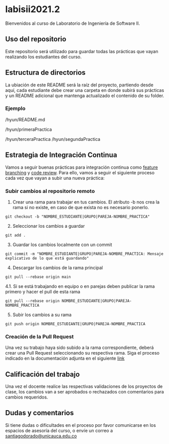 # labisii2021.2

Bienvenidos al curso de Laboratorio de Ingeniería de Software II.

## Uso del repositorio
Este repositorio será utilizado para guardar todas las prácticas que vayan realizando los estudiantes del curso.

## Estructura de directorios
La ubiación de este README será la raíz del proyecto, partiendo desde aquí, cada estudiante debe crear una carpeta en donde subirá sus prácticas y un README adicional que mantenga actualizado el contenido de su folder.

### Ejemplo

/hyun/README.md

/hyun/primeraPractica

/hyun/terceraPractica
/hyun/segundaPractica

## Estrategia de Integración Continua
Vamos a seguir buenas prácticas para integración continua como [feature branching](https://www.atlassian.com/es/git/tutorials/comparing-workflows/feature-branch-workflow) y [code review](https://github.com/features/code-review/). Para ello, vamos a seguir el siguiente proceso cada vez que vayan a subir una nueva práctica:

### Subir cambios al repositorio remoto

1. Crear una rama para trabajar en tus cambios. El atributo -b nos crea la rama si no existe, en caso de que exista no es necesario ponerlo.
```
git checkout -b "NOMBRE_ESTUDIANTE|GRUPO|PAREJA-NOMBRE_PRACTICA"
```
2. Seleccionar los cambios a guardar
```
git add .
```
3. Guardar los cambios localmente con un commit
```
git commit -m "NOMBRE_ESTUDIANTE|GRUPO|PAREJA-NOMBRE_PRACTICA: Mensaje explicativo de lo que está guardando"
```
4. Descargar los cambios de la rama principal
```
git pull --rebase origin main
```
4.1. Si se está trabajando en equipo o en parejas deben publicar la rama primero y hacer el pull de esta rama
```
git pull --rebase origin NOMBRE_ESTUDIANTE|GRUPO|PAREJA-NOMBRE_PRACTICA
```
5. Subir los cambios a su rama
```
git push origin NOMBRE_ESTUDIANTE|GRUPO|PAREJA-NOMBRE_PRACTICA
```

### Creación de la Pull Request
Una vez su trabajo haya sido subido a la rama correspondiente, deberá crear una Pull Request seleccionando su respectiva rama.
Siga el proceso indicado en la documentación adjunta en el siguiente [link](https://docs.github.com/es/github/collaborating-with-pull-requests/proposing-changes-to-your-work-with-pull-requests/creating-a-pull-request)

## Calificación del trabajo
Una vez el docente realice las respectivas validaciones de los proyectos de clase, los cambios van a ser aprobados o rechazados con comentarios para cambios requeridos.

## Dudas y comentarios
Si tiene dudas o dificultades en el proceso por favor comunicarse en los espacios de asesoría del curso, o envíe un correo a [santiagodorado@unicauca.edu.co](mailto:santiagodorado@unicauca.edu.co)
